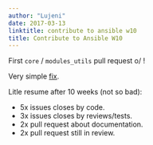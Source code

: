 ```yaml
---
author: "Lujeni"
date: 2017-03-13
linktitle: contribute to ansible w10
title: Contribute to Ansible W10
---
```


First `core` / `modules_utils` pull request o/ !

Very simple [fix](https://github.com/ansible/ansible/pull/22495).


Litle resume after 10 weeks (not so bad):

 - 5x issues closes by code.
 - 3x issues closes by reviews/tests.
 - 2x pull request about documentation.
 - 2x pull request still in review.
